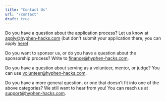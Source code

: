 ```yaml
---
title: "Contact Us"
url: "/contact"
draft: true
---
```


Do you have a question about the application process? Let us know at
[apply@hyphen-hacks.com](mailto:apply@hyphen-hacks.com) (but don't submit your
application there; you can apply [here](/apply)).

Do you want to sponsor us, or do you have a question about the sponsorship
process? Write to [finance@hyphen-hacks.com](mailto:finance@hyphen-hacks.com).

Do you have a question about serving as a volunteer, mentor, or judge? You can
use [volunteer@hyphen-hacks.com](mailto:volunteer@hyphen-hacks.com).

Do you have a more general question, or one that doesn't fit into one of the
above categories? We still want to hear from you! You can reach us at
[support@hyphen-hacks.com](mailto:support@hyphen-hacks.com).
